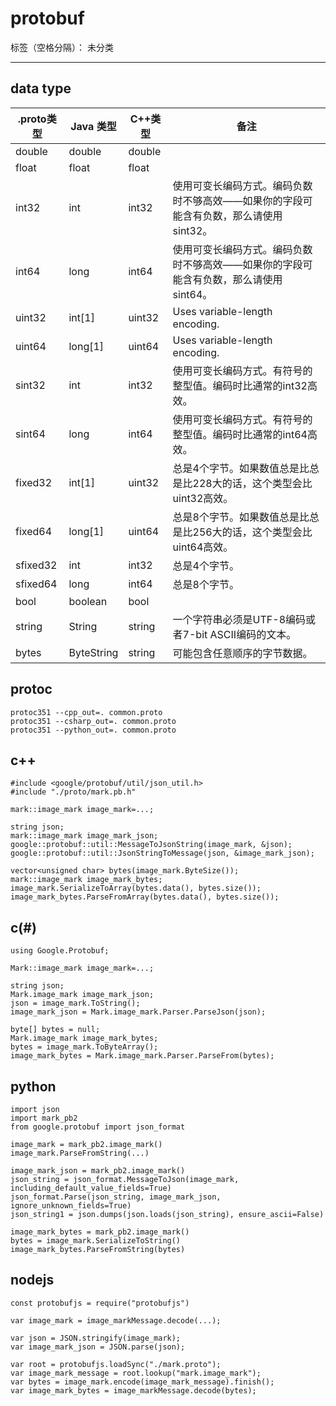 # protobuf

标签（空格分隔）： 未分类

---

## data type
|.proto类型|Java 类型|C++类型|备注|
|-|-|-|-|
|double|double|double||
|float|float|float||
|int32|int|int32|使用可变长编码方式。编码负数时不够高效——如果你的字段可能含有负数，那么请使用sint32。|
|int64|long|int64|使用可变长编码方式。编码负数时不够高效——如果你的字段可能含有负数，那么请使用sint64。|
|uint32|int[1]|uint32|Uses variable-length encoding.|
|uint64|long[1]|uint64|Uses variable-length encoding.|
|sint32|int|int32|使用可变长编码方式。有符号的整型值。编码时比通常的int32高效。|
|sint64|long|int64|使用可变长编码方式。有符号的整型值。编码时比通常的int64高效。|
|fixed32|int[1]|uint32|总是4个字节。如果数值总是比总是比228大的话，这个类型会比uint32高效。|
|fixed64|long[1]|uint64|总是8个字节。如果数值总是比总是比256大的话，这个类型会比uint64高效。|
|sfixed32|int|int32|总是4个字节。|
|sfixed64|long|int64|总是8个字节。|
|bool|boolean|bool||
|string|String|string|一个字符串必须是UTF-8编码或者7-bit ASCII编码的文本。|
|bytes|ByteString|string|可能包含任意顺序的字节数据。|

## protoc
```
protoc351 --cpp_out=. common.proto
protoc351 --csharp_out=. common.proto
protoc351 --python_out=. common.proto
```

## c++
```
#include <google/protobuf/util/json_util.h>
#include "./proto/mark.pb.h"
    
mark::image_mark image_mark=...;

string json;
mark::image_mark image_mark_json;
google::protobuf::util::MessageToJsonString(image_mark, &json);
google::protobuf::util::JsonStringToMessage(json, &image_mark_json);

vector<unsigned char> bytes(image_mark.ByteSize());
mark::image_mark image_mark_bytes;
image_mark.SerializeToArray(bytes.data(), bytes.size());
image_mark_bytes.ParseFromArray(bytes.data(), bytes.size());
```

## c(#)
```
using Google.Protobuf;

Mark::image_mark image_mark=...;

string json;
Mark.image_mark image_mark_json;
json = image_mark.ToString();
image_mark_json = Mark.image_mark.Parser.ParseJson(json);

byte[] bytes = null;
Mark.image_mark image_mark_bytes;
bytes = image_mark.ToByteArray();
image_mark_bytes = Mark.image_mark.Parser.ParseFrom(bytes);
```

## python
```
import json
import mark_pb2
from google.protobuf import json_format

image_mark = mark_pb2.image_mark()
image_mark.ParseFromString(...)

image_mark_json = mark_pb2.image_mark()
json_string = json_format.MessageToJson(image_mark, including_default_value_fields=True)
json_format.Parse(json_string, image_mark_json, ignore_unknown_fields=True)
json_string1 = json.dumps(json.loads(json_string), ensure_ascii=False)

image_mark_bytes = mark_pb2.image_mark()
bytes = image_mark.SerializeToString()
image_mark_bytes.ParseFromString(bytes)
```

## nodejs
```
const protobufjs = require("protobufjs")

var image_mark = image_markMessage.decode(...);

var json = JSON.stringify(image_mark);
var image_mark_json = JSON.parse(json);

var root = protobufjs.loadSync("./mark.proto");
var image_mark_message = root.lookup("mark.image_mark");
var bytes = image_mark.encode(image_mark_message).finish();
var image_mark_bytes = image_markMessage.decode(bytes);
```



